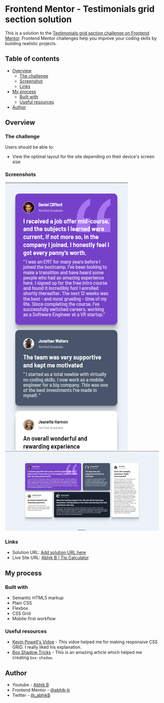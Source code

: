 # Frontend Mentor - Testimonials grid section solution

This is a solution to the [Testimonials grid section challenge on Frontend Mentor](https://www.frontendmentor.io/challenges/testimonials-grid-section-Nnw6J7Un7). Frontend Mentor challenges help you improve your coding skills by building realistic projects.

## Table of contents

- [Overview](#overview)
  - [The challenge](#the-challenge)
  - [Screenshot](#screenshot)
  - [Links](#links)
- [My process](#my-process)
  - [Built with](#built-with)
  - [Useful resources](#useful-resources)
- [Author](#author)

## Overview

### The challenge

Users should be able to:

- View the optimal layout for the site depending on their device's screen size

### Screenshots

![Mobile](./images/mobile-ss.png)
![Desktop](./images/desktop-ss.png)

### Links

- Solution URL: [Add solution URL here](https://your-solution-url.com)
- Live Site URL: [Abhik B | Tip Calculator](https://abhik-b.github.io/tip-calculator-app-main/)

## My process

### Built with

- Semantic HTML5 markup
- Plain CSS
- Flexbox
- CSS Grid
- Mobile-first workflow

### Useful resources

- [Kevin Powell's Vidoe](https://www.youtube.com/watch?v=rg7Fvvl3taU) - This vidoe helped me for making responsive CSS GRID. I really liked his explanation.
- [Box Shadow Tricks](https://www.makeuseof.com/css-box-shadow-tricks-examples/) - This is an amazing article which helped me creating `box-shadow`.

## Author

- Youtube - [Abhik B](https://www.youtube.com/c/abhikb/videos)
- Frontend Mentor - [@abhik-b](https://www.frontendmentor.io/profile/abhik-b)
- Twitter - [@\_abhikB](https://www.twitter.com/_abhikB)
